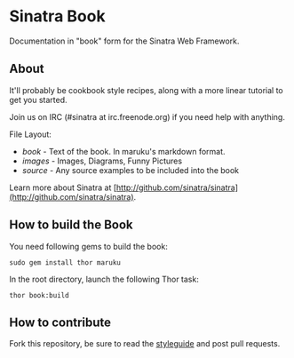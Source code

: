 Sinatra Book
============

Documentation in "book" form for the Sinatra Web Framework.

About
-----

It'll probably be cookbook style recipes, along with a more linear tutorial to get you started.

Join us on IRC (#sinatra at irc.freenode.org) if you need help with anything.

File Layout:

* _book_   - Text of the book.  In maruku's markdown format.
* _images_ - Images, Diagrams, Funny Pictures
* _source_ - Any source examples to be included into the book

Learn more about Sinatra at 
[http://github.com/sinatra/sinatra](http://github.com/sinatra/sinatra).


How to build the Book
---------------------

You need following gems to build the book:

    sudo gem install thor maruku

In the root directory, launch the following Thor task:

    thor book:build

How to contribute
-----------------

Fork this repository, be sure to read the [styleguide](http://github.com/sinatra/sinatra-book/wiki/How-to-contribute) and post pull requests.
